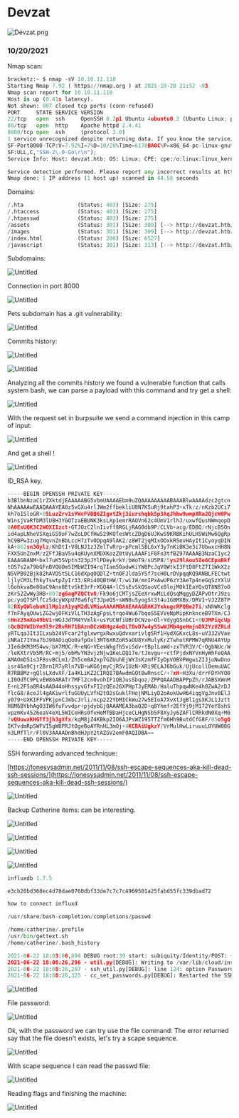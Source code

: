 # Devzat

![Devzat.png](Devzat/Devzat.png)

### 10/20/2021

Nmap scan:

```python
bracketz:~ $ nmap -sV 10.10.11.118
Starting Nmap 7.92 ( https://nmap.org ) at 2021-10-20 21:52 -03
Nmap scan report for 10.10.11.118
Host is up (0.41s latency).
Not shown: 997 closed tcp ports (conn-refused)
PORT     STATE SERVICE VERSION
22/tcp   open  ssh     OpenSSH 8.2p1 Ubuntu 4ubuntu0.2 (Ubuntu Linux; protocol 2.0)
80/tcp   open  http    Apache httpd 2.4.41
8000/tcp open  ssh     (protocol 2.0)
1 service unrecognized despite returning data. If you know the service/version, please submit the following fingerprint at https://nmap.org/cgi-bin/submit.cgi?new-service :
SF-Port8000-TCP:V=7.92%I=7%D=10/20%Time=6170BA0C%P=x86_64-pc-linux-gnu%r(N
SF:ULL,C,"SSH-2\.0-Go\r\n");
Service Info: Host: devzat.htb; OS: Linux; CPE: cpe:/o:linux:linux_kernel

Service detection performed. Please report any incorrect results at https://nmap.org/submit/ .
Nmap done: 1 IP address (1 host up) scanned in 44.58 seconds
```

Domains:

```python
/.hta                 (Status: 403) [Size: 275]
/.htaccess            (Status: 403) [Size: 275]
/.htpasswd            (Status: 403) [Size: 275]
/assets               (Status: 301) [Size: 309] [--> http://devzat.htb/assets/]
/images               (Status: 301) [Size: 309] [--> http://devzat.htb/images/]
/index.html           (Status: 200) [Size: 6527]                               
/javascript           (Status: 301) [Size: 313] [--> http://devzat.htb/javascript/]
```

Subdomains:

![Untitled](Devzat/Untitled.png)

Connection in port 8000

![Untitled](Devzat/Untitled%201.png)

Pets subdomain has a .git vulnerability:

![Untitled](Devzat/Untitled%202.png)

Commits history:

![Untitled](Devzat/Untitled%203.png)

![Untitled](Devzat/Untitled%204.png)

Analyzing all the commits history we found a vulnerable function that calls system bash, we can parse a payload with this command and try get a shell:

![Untitled](Devzat/Untitled%205.png)

With the request set in burpsuite we send a command injection in this camp of input:

![Untitled](Devzat/Untitled%206.png)

And get a shell !

![Untitled](Devzat/Untitled%207.png)

ID_RSA key.

```python
-----BEGIN OPENSSH PRIVATE KEY-----
b3BlbnNzaC1rZXktdjEAAAAABG5vbmUAAAAEbm9uZQAAAAAAAAABAAABlwAAAAdzc2gtcn
NhAAAAAwEAAQAAAYEA0z5vGXu4rlJWm2ffbekliU8N7KSuRj9tahP3+xTk/z/nKzb2UCi7
kh7oISloGR+05LuzZrv1sYWcFVBQ6ZIgxtZkj3iurshqbk5p3AqJhbw9wmpXRa2QjcW0Pw
W1nsjVaRfbM3lU8H3YGOTzaEBUNK3ksLXp1emrRAOVn62c4UmV1rlhJ/uxwfQusNWmqopD
0A0EsUQK3C2WOXIIzct+GTJOzC2lnIivff8RGLjRAG0db9P/CLVb+acg/EDBQ/rNjcB5On
id4apLNheVSXqiGS9oF7wZoL0CfHwS29KQTesWtcZDgD6UJKwS9KRBKihULHSWiMw6QgRp
hC9BPw3zug7MqvnZnBbLccH7zTvODpqA9lAK2/z8WT2jqMIxOOxkR5evHAyIt1CyoyqDIN
kA+862sn3Oylz/KhDtI+V8LNJ1zJZelTvRrp+pPcml5BL6xY3y7nKiBK3e3i7UbwxcHH8N
FXX5UnZnxM/zZFfJBaV5u4qKUynXMDXKozZ0tUyLAAAFiF8Fn3tfBZ97AAAAB3NzaC1yc2
EAAAGBANM+bxl7uK5SVptn323pJYlPDeykrkY/bWoT9/sU5P8/5ys29lAou5Ie6CEpaBkf
tOS7s2a79bGFnBVQUOmSIMbWZI94rq7Iam5OadwKiYW8PcJqV0WtkI3FtD8FtZ7I1WkX2z
N5VPB92Bjk82hAVDSt5LC16dXpq0QDlZ+tnOFJlda5YSf7scH0LrDVpqqKQ9ANBLFECtwt
ljlyCM3LfhkyTswtpZyIr33/ERi40QBtHW/T/wi1W/mnIPxAwUP6zY3AeTp4neGqSzYXlU
l6ohkvaBe8GaC9Anx8EtvSkE3rFrXGQ4A+lCSsEvSkQSooVCx0lojMOkIEaYQvQT8N87oO
zKr52ZwWy3HB+807zg6agPZQCtv8/Fk9o6jCMTjsZEeXrxwMiLdQsqMqgyDZAPvOtrJ9zs
pc/yoQ7SPlfCzSdcyWXpU70a6fqT3JpeQS+sWN8u5yogSt3t4u1G8MXBx/DRV1+VJ2Z8TP
82RXyQWlebuKilMp1zA1yqM2dLVMiwAAAAMBAAEAAAGBAKJYxkugcRPQBe2Ti/xNhWKclg
f7nFAyqOUwiZG2wjOFKiVlLTH3zAgFpsLtrqo4Wu67bqoS5EVVeNpMipKnknceB9TXm/CJ
6Hnz25mXo49bV1+WGJJdTM4YVmlk+usYUCNfiUBrDCNzo+Ol+YdygQSnbC1+8UJMPiqcUp
6QcBQYWIbYm9l9r2RvRH71BAznDCzWBHgz4eDLTDvD7w4ySSwWJMb4geHmjnDX2YzVZRLd
yRTLqaJIt3ILxub24VFcar2fglxwrgxRwxuQdvxarivlg5Rf1HydXGKxcL8s+uV332VVae
iNRaI7IYma7bJ98AOiqQo0afpOxl3MT6XRZoR5aOU8YxMulyKrZTwhotRPMW7qRNU4AYUp
JIe6dKM3M54wv/bX7MOC/R+eNG+VEesWkgfh5viSdv+tBplLoWd+zxTVR3V/C+OgbNUc/W
/leKXtrVb5M/RC+mj5/obMvYN3vjzNjw1KeLQQ17e/tJnvgu++ctfPjdxNYVnHyWhFeQAA
AMAOmD51s3F8svBCLm1/Zh5cm8A2xp7GZUuhEjWY3sKzmfFIyDpVOBVPWgwiZIJjuNwDno
isr46a9Cjr2BrnIR7yRln7VD+wKG6jmyCjRSv1UzN+XRi9ELAJ6bGuk/UjUcoll0emuUAC
R7RBBMz+gQlsLXdvXF/Ia4KLiKZ2CIRQI7BAwdmGOt8wRnscC/+7xH+H3Xu/drrFDYHYO0
LI0OdTC9PLvEW86ARATr7MFl2cn0vohIF1QBJusSbqoz/ZPPQAAADBAPPpZh/rJABSXWnM
E+nL2F5a8R4sAAD44oHhssyvGfxFI2zQEo26XPHpTJyEMAb/HaluThpqwNKe4h0ZwA2rDJ
flcG8/AceJl4gAKiwrlfuGUUyLVfH2tO2sGuklFHojNMLiyD2oAukUwH64iqgVgJnv0ElJ
y079+UXKIFFVPKjpnCJmbcJrli/ncp222YbMICkWu27w5EIoA7XvXtJgBl1gsXKJL1Jztt
H8M6BYbhAgO3IW6fuFvvdpr+pjdybGjQAAAMEA3baQ2D+q8Yhmfr2EfYj9jM172YeY8shS
vpzmKv4526eaV4eXL5WICoHRs0fvHeMTBDaHjceCLHgNSb5F8XyJy6ZAFlCRRkdN0Xq+M0
7vQUuwxKHGTf3jh3gXfx/kqM8jZ4KBkp2IO6AJPsWZ195TTZfmOHh9ButdCfG8F/85o5gQ
IK7vdmRpSWFVI5gW0PRJtOgeBoAYRnHL3mOj+4KCBAiUgkzY/VrMulHwLiruuuLOYUW00G
n3LMfTlr/Fl0V3AAAADnBhdHJpY2tAZGV2emF0AQIDBA==
-----END OPENSSH PRIVATE KEY-----
```

SSH forwarding advanced technique:

[https://lonesysadmin.net/2011/11/08/ssh-escape-sequences-aka-kill-dead-ssh-sessions/](https://lonesysadmin.net/2011/11/08/ssh-escape-sequences-aka-kill-dead-ssh-sessions/)

![Untitled](Devzat/Untitled%208.png)

Backup Catherine items: can be interesting.

![Untitled](Devzat/Untitled%209.png)

![Untitled](Devzat/Untitled%2010.png)

![Untitled](Devzat/Untitled%2011.png)

![Untitled](Devzat/Untitled%2012.png)

```python
influxdb 1.7.5
```

```python
e3cb20bd368ec4d78dae0760dbf33de7c7c7c4969501a25fabd55fc339dbad72

how to connect influxd

/usr/share/bash-completion/completions/passwd

/home/catherine/.profile
/usr/bin/gettext.sh
/home/catherine/.bash_history

2021-06-22 18:03:06,894 DEBUG root:39 start: subiquity/Identity/POST: {"realname": "patrick", "username": "patrick", "crypted_password": "$6$7ni9PM...
2021-06-22 18:08:26,296 - util.py[DEBUG]: Writing to /var/lib/cloud/instances/iid-datasource-none/sem/config_set_passwords - wb: [644] 24 bytes
2021-06-22 18:08:26,297 - ssh_util.py[DEBUG]: line 124: option PasswordAuthentication added with yes
2021-06-22 18:08:26,325 - cc_set_passwords.py[DEBUG]: Restarted the SSH daemon.
```

![Untitled](Devzat/Untitled%2013.png)

File password:

![Untitled](Devzat/Untitled%2014.png)

Ok, with the password we can try use the file command: The error returned say that the file doesn't exists, let's try a scape sequence.

![Untitled](Devzat/Untitled%2015.png)

With scape sequence I can read the passwd file:

![Untitled](Devzat/Untitled%2016.png)

Reading flags and finishing the machine:

![Untitled](Devzat/Untitled%2017.png)